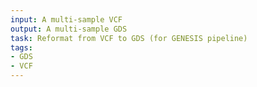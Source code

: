 ```yaml
---
input: A multi-sample VCF
output: A multi-sample GDS
task: Reformat from VCF to GDS (for GENESIS pipeline)
tags:
- GDS
- VCF
---
```

